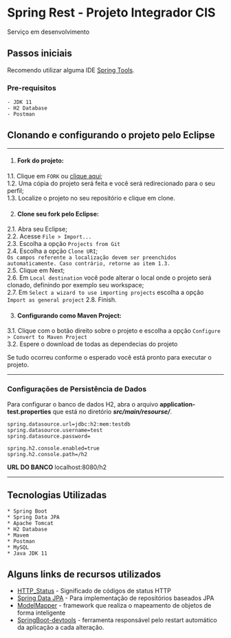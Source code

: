 # Spring Rest - Projeto Integrador CIS

Serviço em desenvolvimento

## Passos iniciais

Recomendo utilizar alguma IDE [Spring Tools](https://spring.io/tools).

### Pre-requisitos

```
- JDK 11
- H2 Database
- Postman
```

## Clonando e configurando o projeto pelo Eclipse
- - -

1. #### Fork do projeto:  
1.1. Clique em `FORK` ou [clique aqui](https://github.com/thiagoalvesfoz/cis-backend/fork "Fork do cis-backend");  
1.2. Uma cópia do projeto será feita e você será redirecionado para o seu perfil;    
1.3. Localize o projeto no seu repositório e clique em clone. 

2. #### Clone seu fork pelo Eclipse:
2.1. Abra seu Eclipse;   
2.2. Acesse `File > Import...`          
2.3. Escolha a opção `Projects from Git`       
2.4. Escolha a opção `Clone URI`;  
    `Os campos referente a localização devem ser preenchidos automaticamente. Caso contrário, retorne ao item 1.3.`    
2.5. Clique em Next;  
2.6. Em `Local destination` você pode alterar o local onde o projeto será clonado, definindo por exemplo seu workspace;  
2.7. Em `Select a wizard to use importing projects` escolha a opção `Import as general project` 
2.8. Finish.

3. #### Configurando como Maven Project:
3.1. Clique com o botão direito sobre o projeto e escolha a opção `Configure > Convert to Maven Project`      
3.2. Espere o download de todas as dependecias do projeto


Se tudo ocorreu conforme o esperado você está pronto para executar o projeto.
- - -

### Configurações de Persistência de Dados

Para configurar o banco de dados H2, abra o arquivo **application-test.properties** que está no diretório 
**_src/main/resourse/_**. 

```
spring.datasource.url=jdbc:h2:mem:testdb
spring.datasource.username=test
spring.datasource.password=

spring.h2.console.enabled=true
spring.h2.console.path=/h2
```
**URL DO BANCO** localhost:8080/h2

- - -
## Tecnologias Utilizadas
```
* Spring Boot
* Spring Data JPA
* Apache Tomcat
* H2 Database
* Mavem
* Postman
* MySQL
* Java JDK 11
```


## Alguns links de recursos utilizados

* [HTTP_Status](https://developer.mozilla.org/pt-BR/docs/Web/HTTP/Status) - Significado de códigos de status HTTP
* [Spring Data JPA](https://maven.apache.org/) - Para implementação de repositórios baseados JPA
* [ModelMapper](https://rometools.github.io/rome/) -  framework que realiza o mapeamento de objetos de forma inteligente
* [SpringBoot-devtools](https://docs.spring.io/spring-boot/docs/1.5.16.RELEASE/reference/html/using-boot-devtools.html) -  ferramenta responsável pelo restart automático da aplicação a cada alteração.

